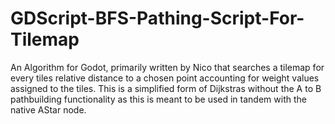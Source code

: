 # GDScript-BFS-Pathing-Script-For-Tilemap

An Algorithm for Godot, primarily written by Nico that searches a tilemap for every tiles relative distance to a chosen point accounting for weight values assigned to the tiles. This is a simplified form of Dijkstras without the A to B pathbuilding functionality as this is meant to be used in tandem with the native AStar node.

